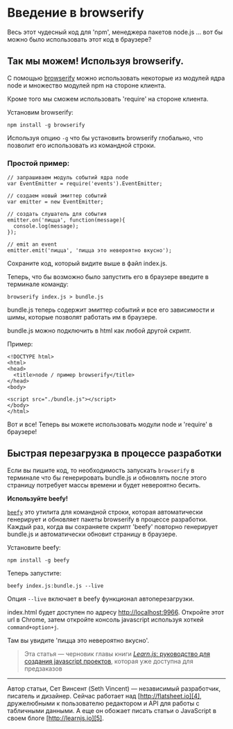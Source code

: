 # Введение в browserify

Весь этот чудесный код для 'npm', менеджера пакетов node.js … вот бы можно было использовать этот код в браузере?


## Так мы можем! Используя browserify.

С помощью [browserify][1] можно использовать некоторые из модулей ядра node и множество модулей npm на стороне клиента.

Кроме того мы сможем использовать 'require' на стороне клиента.

Установим browserify:

    npm install -g browserify

Используя опцию `-g` что бы установить browserify глобально, что позволит его использовать из командной строки.


### Простой пример:

    // запрашиваем модуль событий ядра node
    var EventEmitter = require('events').EventEmitter;
    
    // создаем новый эмиттер событий
    var emitter = new EventEmitter;
    
    // создать слушатель для события
    emitter.on('пицца', function(message){
      console.log(message);
    });
    
    // emit an event
    emitter.emit('пицца', 'пицца это невероятно вкусно');

Сохраните код, который видите выше в файл index.js.

Теперь, что бы возможно было запустить его в браузере введите в терминале команду:

    browserify index.js > bundle.js

bundle.js теперь содержит эмиттер событий и все его зависимости и шимы, которые позволят работать им в браузере.

bundle.js можно подключить в html как любой другой скрипт.

Пример:

    <!DOCTYPE html>
    <html>
    <head>
      <title>node / пример browserify</title>
    </head>
    <body>
    
    <script src="./bundle.js"></script>
    </body>
    </html>

Вот и все! Теперь вы можете использовать модули node и 'require' в браузере!


## Быстрая перезагрузка в процессе разработки

Если вы пишите код, то необходимость запускать `browserify` в терминале что бы генерировать bundle.js и обновлять после этого страницу потребует массы времени и будет невероятно бесить.


**Используйте beefy!**

[`beefy`][2] это утилита для командной строки, которая автоматически генерирует и обновляет пакеты browserify в процессе разработки. Каждый раз, когда вы сохраняете скрипт 'beefy' повторно генерирует bundle.js и автоматически обновит страницу в браузере.

Установите beefy:

    npm install -g beefy

Теперь запустите:

    beefy index.js:bundle.js --live

Опция `--live` включает в beefy функционал автоперезагрузки.

index.html будет доступен по адресу <http://localhost:9966>.
Откройте этот url в Chrome, затем откройте консоль javascript используя хоткей `command+option+j`.

Там вы увидите 'пицца это невероятно вкусно'.

> Эта статья — черновик главы книги
> [*Learn.js*: руководство для создания javascript проектов][3], которая уже доступна для предзаказов


______

Автор статьи, Сет Винсент (Seth Vincent) — независимый разработчик, писатель и дизайнер. Сейчас работает над [http://flatsheet.io][4], дружелюбными к пользователю редактором и API для работы с табличными данными. А еще он обожает писать статьи о JavaScript в своем блоге [http://learnjs.io][5].

 [1]: https://github.com/substack/node-browserify
 [2]: https://github.com/chrisdickinson/beefy "beefy"
 [3]: http://learnjs.io "learn.js"
 [4]: http://flatsheet.io
 [5]: http://learnjs.io
